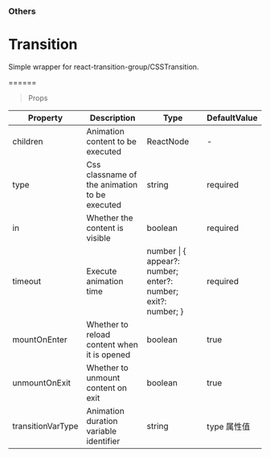 ### Others

# Transition 

Simple wrapper for react-transition-group/CSSTransition.

======

> Props

|Property|Description|Type|DefaultValue|
|----------|-------------|------|------|
|children|Animation content to be executed|ReactNode|-|
|type|Css classname of the animation to be executed|string|required|
|in|Whether the content is visible|boolean|required|
|timeout|Execute animation time|number \| \{ appear?: number; enter?: number; exit?: number; \}|required|
|mountOnEnter|Whether to reload content when it is opened|boolean|true|
|unmountOnExit|Whether to unmount content on exit|boolean|true|
|transitionVarType|Animation duration variable identifier|string|type 属性值|
